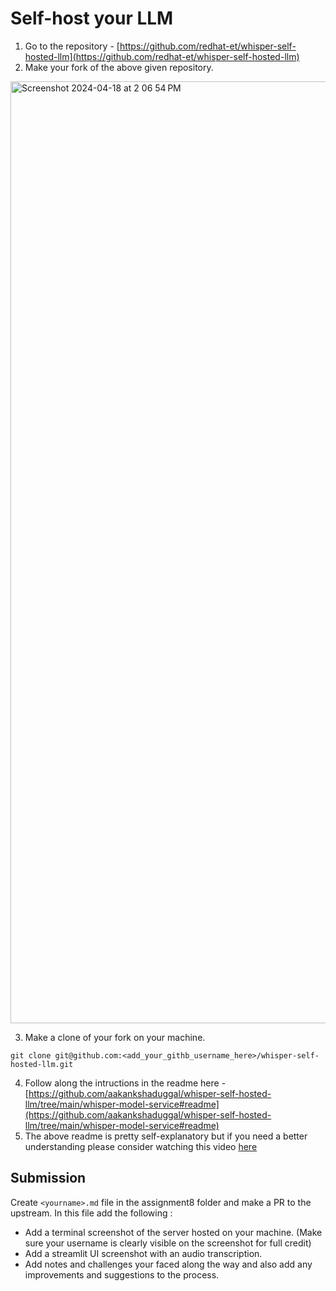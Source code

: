 # Self-host your LLM


1. Go to the repository - [https://github.com/redhat-et/whisper-self-hosted-llm](https://github.com/redhat-et/whisper-self-hosted-llm)
2. Make your fork of the above given repository.
<img width="1507" alt="Screenshot 2024-04-18 at 2 06 54 PM" src="https://github.com/DS219/spark-seprep/assets/26301643/0ebd9968-94b1-435d-8e63-8dac6daff6e5">

3. Make a clone of your fork on your machine.
```
git clone git@github.com:<add_your_githb_username_here>/whisper-self-hosted-llm.git
```
4. Follow along the intructions in the readme here - [https://github.com/aakankshaduggal/whisper-self-hosted-llm/tree/main/whisper-model-service#readme](https://github.com/aakankshaduggal/whisper-self-hosted-llm/tree/main/whisper-model-service#readme)
5. The above readme is pretty self-explanatory but if you need a better understanding please consider watching this video [here](https://youtu.be/JD8ZD3pNij0?si=1sHx98h-1_aZPRUi&t=1211)
  

## Submission

Create `<yourname>.md` file in the assignment8 folder and make a PR to the upstream. In this file add the following :

 
* Add a terminal screenshot of the server hosted on your machine. (Make sure your username is clearly visible on the screenshot for full credit)
*  Add a streamlit UI screenshot with an audio transcription.
*  Add notes and challenges your faced along the way and also add any improvements and suggestions to the process.
